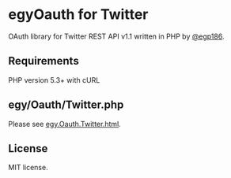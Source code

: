 # egyOauth for Twitter

OAuth library for Twitter REST API v1.1 written in PHP by [@egp186](http://twitter.com/egp186).

## Requirements

PHP version 5.3+ with cURL

## egy/Oauth/Twitter.php

Please see [egy.Oauth.Twitter.html](http://github.com/egy186/egy_Oauth_Twitter/blob/master/egy.Oauth.Twitter.html).

## License

MIT license.